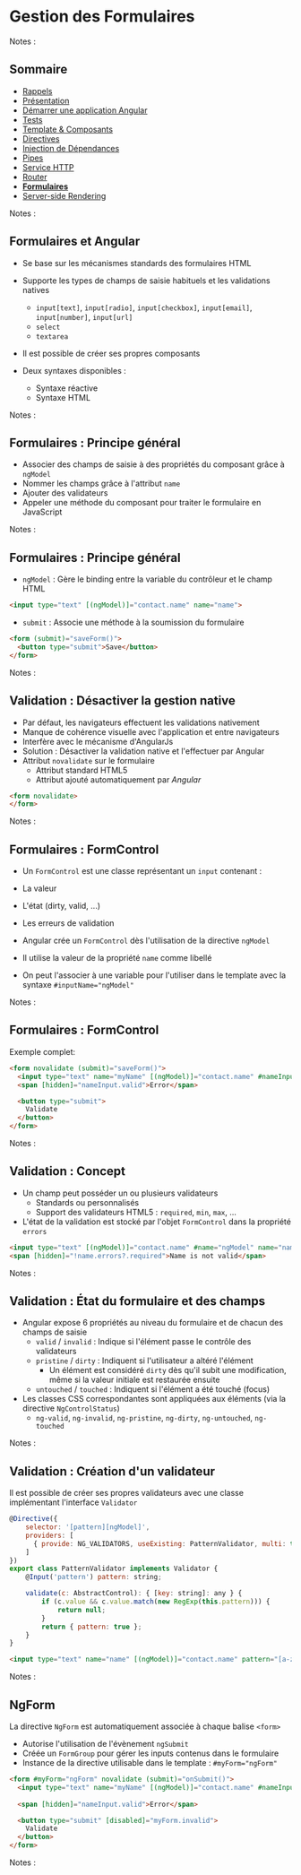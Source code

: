 # Gestion des Formulaires

<!-- .slide: class="page-title" -->

Notes :



## Sommaire

<!-- .slide: class="toc" -->

- [Rappels](#/1)
- [Présentation](#/2)
- [Démarrer une application Angular](#/3)
- [Tests](#/4)
- [Template & Composants](#/5)
- [Directives](#/6)
- [Injection de Dépendances](#/7)
- [Pipes](#/8)
- [Service HTTP](#/9)
- [Router](#/10)
- **[Formulaires](#/11)**
- [Server-side Rendering](#/12)

Notes :



## Formulaires et Angular

- Se base sur les mécanismes standards des formulaires HTML
- Supporte les types de champs de saisie habituels et les validations natives
  - `input[text]`, `input[radio]`, `input[checkbox]`, `input[email]`, `input[number]`, `input[url]`
  - `select`
  - `textarea`

- Il est possible de créer ses propres composants
- Deux syntaxes disponibles :
  - Syntaxe réactive
  - Syntaxe HTML

Notes :



## Formulaires : Principe général

- Associer des champs de saisie à des propriétés du composant grâce à `ngModel`
- Nommer les champs grâce à l'attribut `name`
- Ajouter des validateurs
- Appeler une méthode du composant pour traiter le formulaire en JavaScript

Notes :



## Formulaires : Principe général

- `ngModel` : Gère le binding entre la variable du contrôleur et le champ HTML

```html
<input type="text" [(ngModel)]="contact.name" name="name">
```

- `submit` : Associe une méthode à la soumission du formulaire

```html
<form (submit)="saveForm()">
  <button type="submit">Save</button>
</form>
```

Notes :



## Validation : Désactiver la gestion native

- Par défaut, les navigateurs effectuent les validations nativement
 - Manque de cohérence visuelle avec l'application et entre navigateurs
 - Interfère avec le mécanisme d'AngularJs
- Solution : Désactiver la validation native et l'effectuer par Angular
- Attribut `novalidate` sur le formulaire
  - Attribut standard HTML5
  - Attribut ajouté automatiquement par *Angular*
  
```html
<form novalidate>
</form>
```

Notes :



## Formulaires : FormControl
- Un `FormControl` est une classe représentant un `input` contenant :
 - La valeur
 - L'état (dirty, valid, ...)
 - Les erreurs de validation

- Angular crée un `FormControl` dès l'utilisation de la directive `ngModel`
- Il utilise la valeur de la propriété `name` comme libellé
- On peut l'associer à une variable pour l'utiliser dans le template avec la syntaxe `#inputName="ngModel"`

Notes :



## Formulaires : FormControl
Exemple complet:
```html
<form novalidate (submit)="saveForm()">
  <input type="text" name="myName" [(ngModel)]="contact.name" #nameInput="ngModel" required>
  <span [hidden]="nameInput.valid">Error</span>

  <button type="submit">
    Validate
  </button>
</form>
```

Notes :



## Validation : Concept

- Un champ peut posséder un ou plusieurs validateurs
  - Standards ou personnalisés
  - Support des validateurs HTML5 : `required`, `min`, `max`, ...
- L'état de la validation est stocké par l'objet `FormControl` dans la propriété `errors`
```html
<input type="text" [(ngModel)]="contact.name" #name="ngModel" name="name" required>
<span [hidden]="!name.errors?.required">Name is not valid</span>
```

Notes :



## Validation : État du formulaire et des champs

- Angular expose 6 propriétés au niveau du formulaire et de chacun des champs de saisie
  - `valid` / `invalid` : Indique si l'élément passe le contrôle des validateurs
  - `pristine` / `dirty` : Indiquent si l'utilisateur a altéré l'élément
    - Un élément est considéré `dirty` dès qu'il subit une modification, même si la valeur initiale est restaurée ensuite
  - `untouched` / `touched` : Indiquent si l'élément a été touché (focus)
- Les classes CSS correspondantes sont appliquées aux éléments (via la directive `NgControlStatus`)
  - `ng-valid`, `ng-invalid`, `ng-pristine`, `ng-dirty`, `ng-untouched`, `ng-touched`

Notes :



## Validation : Création d'un validateur

Il est possible de créer ses propres validateurs avec une classe implémentant l'interface `Validator`

```javascript
@Directive({
    selector: '[pattern][ngModel]',
    providers: [
      { provide: NG_VALIDATORS, useExisting: PatternValidator, multi: true }
    ]
})
export class PatternValidator implements Validator {
    @Input('pattern') pattern: string;

    validate(c: AbstractControl): { [key: string]: any } {
        if (c.value && c.value.match(new RegExp(this.pattern))) {
            return null;
        }
        return { pattern: true };
    }
}
```

```html
<input type="text" name="name" [(ngModel)]="contact.name" pattern="[a-z]{10}">
```

Notes :



## NgForm

La directive `NgForm` est automatiquement associée à chaque balise `<form>`

- Autorise l'utilisation de l'évènement `ngSubmit`
- Créée un `FormGroup` pour gérer les inputs contenus dans le formulaire
- Instance de la directive utilisable dans le template : `#myForm="ngForm"`

```html
<form #myForm="ngForm" novalidate (submit)="onSubmit()">
  <input type="text" name="myName" [(ngModel)]="contact.name" #nameInput="ngModel" required>
  
  <span [hidden]="nameInput.valid">Error</span>

  <button type="submit" [disabled]="myForm.invalid">
    Validate
  </button>
</form>
```

Notes :



<!-- .slide: class="page-questions" -->



<!-- .slide: class="page-tp9" -->
